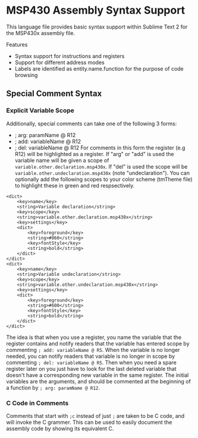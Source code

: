 MSP430 Assembly Syntax Support
==============================

This language file provides basic syntax support within Sublime Text 2 for the MSP430x assembly file.

Features
* Syntax support for instructions and registers
* Support for different address modes
* Labels are identified as entity.name.function for the purpose of code browsing

Special Comment Syntax
----------------------

### Explicit Variable Scope

Additionally, special comments can take one of the following 3 forms:
* ; arg: paramName @ R12
* ; add: variableName @ R12
* ; del: variableName @ R12
For comments in this form the register (e.g R12) will be highlighted as a register. If "arg" or "add" is used the variable name will be given a scope of `variable.other.declaration.msp430x`. If "del" is used the scope will be `variable.other.undeclaration.msp430x` (note "undeclaration"). You can optionally add the following scopes to your color scheme (tmTheme file) to highlight these in green and red respsectively. 

<!-- language: lang-xml -->
	<dict>
		<key>name</key>
		<string>Variable declaration</string>
		<key>scope</key>
		<string>variable.other.declaration.msp430x</string>
		<key>settings</key>
		<dict>
			<key>foreground</key>
			<string>#060</string>
			<key>fontStyle</key>
			<string>bold</string>
		</dict>
	</dict>
	<dict>
		<key>name</key>
		<string>Variable undeclaration</string>
		<key>scope</key>
		<string>variable.other.undeclaration.msp430x</string>
		<key>settings</key>
		<dict>
			<key>foreground</key>
			<string>#600</string>
			<key>fontStyle</key>
			<string>bold</string>
		</dict>
	</dict>

The idea is that when you use a register, you name the variable that the register contains and notify readers that the variable has entered scope by commenting `; add: variableName @ R5`. When the variable is no longer needed, you can notify readers that variable is no longer in scope by commenting `; del: variableName @ R5`. Then when you need a spare register later on you just have to look for the last deleted variable that doesn't have a corresponding new variable in the same register. The initial variables are the arguments, and should be commented at the beginning of a function by `; arg: paramName @ R12`.

### C Code in Comments

Comments that start with `;c` instead of just `;` are taken to be C code, and will invoke the C grammer. This can be used to easily document the assembly code by showing its equivalent C. 
